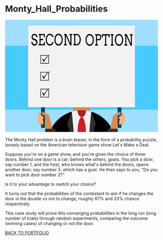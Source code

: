# Monty_Hall_Probabilities
![](/images/probabilities-4.jpg)

The Monty Hall problem is a brain teaser, in the form of a probability puzzle, loosely based on the American television game show Let's Make a Deal. 

Suppose you're on a game show, and you're given the choice of three doors.  Behind one door is a car; behind the others, goats.  You pick a door, say number 1, and the host, who knows what's behind the doors, opens another door, say number 3, which has a goat. He then says to you, "Do you want to pick door number 2?" 

Is it to your advantage to switch your choice? 

It turns out that the probabilities of the contestant to win if he changes the door is the double vs not to change, roughly 67% and 33% chance respectively. 

This case study will prove this converging probabilities in the long run (long number of trials) through random experiments, comparing the outcome (winning cases) of changing or not the door. 

[BACK TO PORTFOLIO](https://africanleo.github.io/Leonora-Schreurs-Portfolio/)
